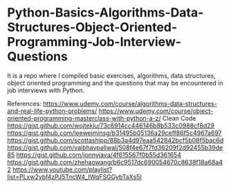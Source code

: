 # Python-Basics-Algorithms-Data-Structures-Object-Oriented-Programming-Job-Interview-Questions

It is a repo where I compiled basic exercises, algorithms, data structures, object oriented programming and the questions that may be encountered in job interviews with Python.



References:
https://www.udemy.com/course/algorithms-data-structures-and-real-life-python-problems/
https://www.udemy.com/course/object-oriented-programming-masterclass-with-python-a-z/
Clean Code
https://gist.github.com/wojteklu/73c6914cc446146b8b533c0988cf8d29
https://gist.github.com/leeweiminsg/b31495b05136a29ceff86f5c4967a697
https://gist.github.com/scottashipp/88b3a4d97eaa542842bcf5b08f5bac6d
https://gist.github.com/vaibhavpaliwal/508f4e67f7fd36209f2d92455b39de85
https://gist.github.com/jonnyjava/4f615567f0b55d361654
https://gist.github.com/zhehaowang/b6c9517dc690054670c8638f18a68a42
https://www.youtube.com/playlist?list=PLxw2ybf4zPJ5TncW4_IWqFSGGybTaXs5I


